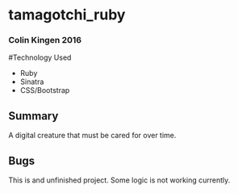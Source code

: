 # tamagotchi_ruby
### Colin Kingen 2016
#Technology Used

* Ruby
* Sinatra
* CSS/Bootstrap

## Summary

A digital creature that must be cared for over time. 

## Bugs

This is and unfinished project. Some logic is not working 
currently. 
